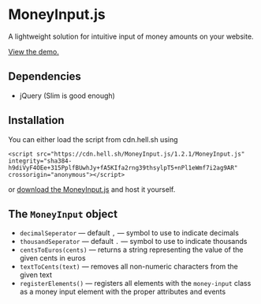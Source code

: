 # MoneyInput.js

A lightweight solution for intuitive input of money amounts on your website.

[View the demo.](https://hell-sh.github.io/MoneyInput.js/)

## Dependencies

- jQuery (Slim is good enough)

## Installation

You can either load the script from cdn.hell.sh using

    <script src="https://cdn.hell.sh/MoneyInput.js/1.2.1/MoneyInput.js" integrity="sha384-h9diVyF4OEe+315PplfBUwhJy+fA5KIfa2rng39thsylpT5+nPl1eWmf7i2ag9AR" crossorigin="anonymous"></script>

or [download the MoneyInput.js](https://raw.githubusercontent.com/hell-sh/MoneyInput.js/master/MoneyInput.js) and host it yourself.

## The `MoneyInput` object

- `decimalSeperator` — default `,` — symbol to use to indicate decimals
- `thousandSeperator` — default `.` — symbol to use to indicate thousands
- `centsToEuros(cents)` — returns a string representing the value of the given cents in euros
- `textToCents(text)` — removes all non-numeric characters from the given text
- `registerElements()` — registers all elements with the `money-input` class as a money input element with the proper attributes and events
